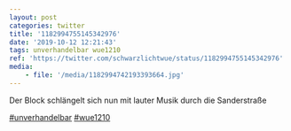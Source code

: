 ```yaml
---
layout: post
categories: twitter
title: '1182994755145342976'
date: '2019-10-12 12:21:43'
tags: unverhandelbar wue1210
ref: 'https://twitter.com/schwarzlichtwue/status/1182994755145342976'
media:
    - file: '/media/1182994742193393664.jpg'
---
```

Der Block schlängelt sich nun mit lauter Musik durch die Sanderstraße

[#unverhandelbar](/t/unverhandelbar) [#wue1210](/t/wue1210)  

